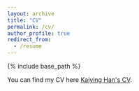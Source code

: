 ```yaml
---
layout: archive
title: "CV"
permalink: /cv/
author_profile: true
redirect_from:
  - /resume
---
```


{% include base_path %}




You can find my CV here [Kaiying Han's CV](../assets/CV.pdf).
<br>
<script type="text/javascript" id="clustrmaps" src="//clustrmaps.com/map_v2.js?d=p9dWKAfHeD5OflPPZzy3zWbAjnfGfahpLNQSATRSjQM&cl=ffffff&w=a"></script>
